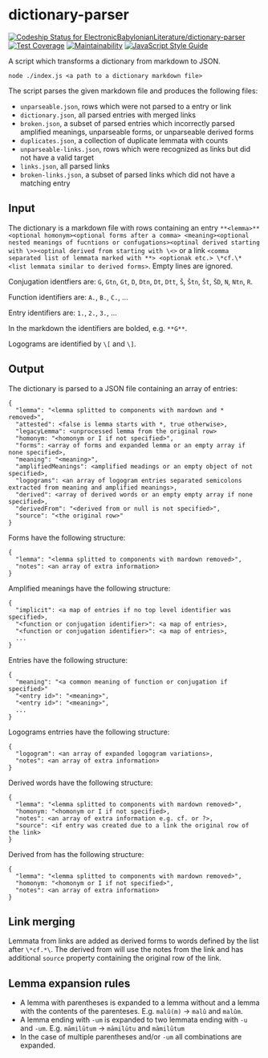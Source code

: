 # dictionary-parser

[![Codeship Status for ElectronicBabylonianLiterature/dictionary-parser](https://app.codeship.com/projects/b1517250-34cc-0136-b3a0-0a4605642058/status?branch=master)](https://app.codeship.com/projects/289131)
[![Test Coverage](https://api.codeclimate.com/v1/badges/abcdddb5856e9c92135d/test_coverage)](https://codeclimate.com/github/ElectronicBabylonianLiterature/dictionary-parser/test_coverage)
[![Maintainability](https://api.codeclimate.com/v1/badges/abcdddb5856e9c92135d/maintainability)](https://codeclimate.com/github/ElectronicBabylonianLiterature/dictionary-parser/maintainability)
[![JavaScript Style Guide](https://img.shields.io/badge/code_style-standard-brightgreen.svg)](https://standardjs.com)

A script which transforms a dictionary from markdown to JSON.

```
node ./index.js <a path to a dictionary markdown file>
```

The script parses the given markdown file and produces the following files:
- `unparseable.json`, rows which were not parsed to a entry or link
- `dictionary.json`, all parsed entries with merged links
- `broken.json`, a subset of parsed entries which incorrectly parsed amplified meanings, unparseable forms, or unparseable derived forms
- `duplicates.json`, a collection of duplicate lemmata with counts
- `unparseable-links.json`, rows which were recognized as links but did not have a valid target
- `links.json`, all parsed links
- `broken-links.json`, a subset of parsed links which did not have a matching entry

## Input

The dictionary is a markdown file with rows containing an entry `**<lemma>** <optional homonym><optional forms after a comma> <meaning><optional nested meanings of fucntions or confugations><optinal derived starting with \>><optinal derived from starting with \<>` or a link `<comma separated list of lemmata marked with **> <optionak etc.> \*cf.\* <list lemmata similar to derived forms>`. Empty lines are ignored.

Conjugation identfiers are: `G`, `Gtn`, `Gt`, `D`, `Dtn`, `Dt`, `Dtt`, `Š`, `Štn`, `Št`, `ŠD`, `N`, `Ntn`, `R`.

Function identifiers are: `A.`, `B.`,  `C.`, ...

Entry identifiers are: `1.`, `2.`,  `3.`, ...

In the markdown the identifiers are bolded, e.g. `**G**`.

Logograms are identified by `\[` and `\]`.


## Output

The dictionary is parsed to a JSON file containing an array of entries:
```
{
  "lemma": "<lemma splitted to components with mardown and * removed>",
  "attested": <false is lemma starts with *, true otherwise>,
  "legacyLemma": <unprocessed lemma from the original row>
  "homonym: "<homonym or I if not specified>",
  "forms": <array of forms and expanded lemma or an empty array if none specified>,
  "meaning": "<meaning>",
  "amplifiedMeanings": <amplified meadings or an empty object of not specified>,
  "logograms": <an array of logogram entries separated semicolons extracted from meaning and amplified meanings>,
  "derived": <array of derived words or an empty empty array if none specified>,
  "derivedFrom": "<derived from or null is not specified>",
  "source": "<the original row>"
}
```

Forms have the following structure:
```
{
  "lemma": "<lemma splitted to components with mardown removed>",
  "notes": <an array of extra information>
}
```

Amplified meanings have the following structure:
```
{
  "implicit": <a map of entries if no top level identifier was specified>,
  "<function or conjugation identifier>": <a map of entries>,
  "<function or conjugation identifier>": <a map of entries>,
  ...
}
```

Entries have the following structure:
```
{
  "meaning": "<a common meaning of function or conjugation if specified>"
  "<entry id>": "<meaning>",
  "<entry id>": "<meaning>",
  ...
}
```

Logograms entrries have the following structure:
```
{
  "logogram": <an array of expanded logogram variations>,
  "notes": <an array of extra information>
}
```

Derived words have the following structure:
```
{
  "lemma": "<lemma splitted to components with mardown removed>",
  "homonym: "<homonym or I if not specified>,
  "notes": <an array of extra information e.g. cf. or ?>,
  "source": <if entry was created due to a link the original row of the link>
}
```

Derived from has the following structure:
```
{
  "lemma": "<lemma splitted to components with mardown removed>",
  "homonym: "<homonym or I if not specified>",
  "notes": <an array of extra information>
}
```

## Link merging

Lemmata from links are added as derived forms to words defined by the list after `\*cf.*\`. The derived from will use the notes from the link and has additional `source` property containing the original row of the link.

## Lemma expansion rules

* A lemma with parentheses is expanded to a lemma without and a lemma with the contents of the parenteses. E.g. `malû(m)` -> `malû` and `malûm`.
* A lemma ending with `-um` is expanded to two lemmata ending with `-u` and `-um`. E.g. `māmilūtum` -> `māmilūtu` and `māmilūtum`
* In the case of multiple parentheses and/or `-um` all combinations are expanded.
